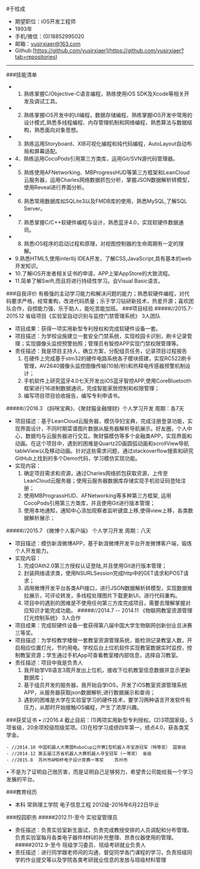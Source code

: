 #于桂成
- 期望职位：iOS开发工程师
- 1993年
- 手机/微信：(0)18852995020		            
- 邮箱：yusirxiaer@163.com
- Github:[https://github.com/yusirxiaer](https://github.com/yusirxiaer?tab=repositories)

---

###技能清单

- 1. 熟练掌握C/Objective-C语言编程，熟练使用iOS SDK及Xcode等相关开发及调试工具。
- 2. 熟练掌握iOS开发中的UI编程，数据存储编程，熟练掌握iOS开发中常用的设计模式,熟悉多线程编程、内存管理机制和网络编程，熟悉算法与数据结构，熟悉面向对象思想。
- 3. 熟练运用Storyboard、XIB可视化编程和纯代码编程，AutoLayout自动布局和屏幕适配。
- 4．熟练运用CocoPods引用第三方类库，运用Git/SVN源代码管理器。 
- 5. 熟练使用AFNetworking、MBProgressHUD等第三方框架和LeanCloud云服务器，运用Charles网络数据抓包分析，掌握JSON数据解析转模型，使用Reveal进行界面分析。
- 6. 熟悉常用数据库如SQLite3以及FMDB库的使用，熟悉MySQL,了解SQL Server。
- 7. 熟悉掌握C/C++软硬件编程与设计，熟悉蓝牙4.0，实现软硬件数据通讯。
- 8. 熟悉iOS程序的启动过程和原理，对视图控制器的生命周期有一定的理解。
- 9.熟悉HTML5,使用interllij IDEA开发，了解CSS,JavaScript,具有基本的web开发知识。
- 10.了解iOS开发者相关证书的申请，APP上架AppStore的大致流程。
- 11.简单了解Swift,而且将进行持续性学习。会Visual Basic语言。

###自我评价
有极强的主动学习能力和解决问题的能力；熟悉软硬件编程，对代码要求严格，经常重构，改进代码质量；乐于学习钻研新技术，热爱开源；喜欢团队合作，自控能力强，乐于助人，能吃苦能加班。 
###项目经验
#####//2015.7-2015.12 省级项目《实验室自动识别与监控门禁管理系统》 3人团队  
- 项目成果：获得一项实用新型专利授权和完成软硬件设备一套。
- 项目描述：为学校设施建立一套安全门禁系统，实现校园卡识别，刷卡记录管理；实现摄像头监控预警拍照；管理员有智控APP实现门禁权限管理等。
- 责任描述：我是项目主持人，确立方案，分配组员任务，记录项目过程报告
  	1. 在硬件上完成基于stm32的硬件电路系统各子模块搭建，实现RC522刷卡管理，AV2640摄像头监控图像传输(10帧/秒)和热释电传感器预警机制设计；
	2.	手机软件上研究蓝牙4.0七天开发出iOS蓝牙智控APP,使用CoreBluetooth框架进行16进制数据通讯，完成智能家居控制和权限管理；
	3.	编写项目项目验收报告，编写专利申请书。

#####//2016.3 《妈咪宝典》、《聚财猫金融理财》个人学习开发 周期：各7天     
- 项目描述：基于LeanCloud云服务器，模仿孕妇宝典，完成注册登录功能，实现界面设计，不同时期菜谱图片数据从服务器解析导航展示。好友圈，个人中心，数据均与云服务器进行交互。聚财猫模仿等多个金融类APP，实现界面和动画。在这个项目中，遇到的困难是Quartz2D画圆弧动画和scrollView导航tableView以及移动动画。针对这些需求问题，通过stackoverflow搜索和研究GitHub上找到的多个Demo代码，学习模仿实现功能。
- 实现内容：
	1.   确定项目需求和资源，通过Charles网络抓包获取资源，上传至LeanCloud云服务器；使用云服务器数据库存储实现手机验证码登陆注册；
	2.  使用MBPrograssHUD、AFNetworking等多种第三方框架, 运用CocoPods引用第三方类库，并且使用Git进行版本管理；
	3.  使用本地通知，通知中心添加观察者监听键盘上移,使得view上移，各类数据解析展示；
	

#####//2015.7 《微博个人客户端》 个人学习开发 周期：八天         
- 	项目描述：模仿新浪微博APP，基于新浪微博开发平台开发微博客户端，锻炼个人开发能力。
- 	实现内容：
	1.	完成OAth2.0第三方授权认证登陆,并且使用Git进行版本管理；
	2.	封装网络请求类，使用NSURLSession完成http中的GET请求和POST请求；
	3.	调用微博开发平台各类API接口，进行JSON数据解析转模型，实现数据推拉展示，可评论转发，多线程处理图片下载更新UI，进行代码重构。
	4.	项目中的遇到的困难是不使用任何第三方库完成项目，需要去理解掌握对应知识才能完成功能。
#####//2014.7 -- 2014.11 《物联网教室资源管理灯光控制系统》 3人合作        
-	项目成果：完成软硬件设备一套获得第八届中国大学生物联网创新创业总决赛三等奖。
-	项目描述：为学校教学楼做一套教室资源管理系统，能检测记录教室人数，开启相应位置灯光，节约用电。学校后台上位机软件实现教室数据实时监控，控制教室资源；学生通过手机App可查看教室楼内部信息，选择自习教室。
-	责任描述：项目中我是负责人
	1.	我开始学VB语言3周开发出上位机，接收下位机教室信息数据并显示更新数据库；
	2.	基于组员开发的服务器，我开始自学iOS，开发了iOS教室资源管理系统APP，从服务器获取json数据解析,进行数据展示和查询；
	3.	遇到的困难是大学在实验室学习的硬件技术，要学习两种语言开发软件有压力，从那时开始接触iOS编程，产生了浓厚兴趣。

###获奖证书
•	//2016.4 截止目前：(1)两项实用新型专利授权。(2)3项国家级，5项省级，20余项校级院级奖项。(3)在校学习成绩四年第一，绩点4.0，获各类奖学金。

```
- //2014.10	中国机器人大赛暨RoboCup公开赛I型机器人寻宝游冠军（特等奖） 国家级 
- //2014.12	第五届江苏省机器人大赛机器人寻宝冠军（一等奖） 省级
- //2015.8	苏州市AMD杯电子设计竞赛一等奖 	苏州市 
```
•	不是为了证明自己很厉害，而是证明自己足够努力，希望贵公司能给我一个学习发展的平台。

###教育经历
- 本科        常熟理工学院   电子信息工程  2012级-2016年6月22日毕业

###校园职务
#####2012.11-至今 实验室管理员
- 责任描述：负责实验室新生面试，负责完成教授安排的人员调配和分布管理。负责实验室每月各类电子器件材料的补充整理、昂贵仪器使用的管理。
#####2012.9-至今 班级学习委员、班级考研就业负责人 
- 责任描述：进行同学跟老师间的沟通，督促同学各门课程的学习，负责班级同学的作业提交等以及学院各类考研就业信息的发放与班级材料管理

